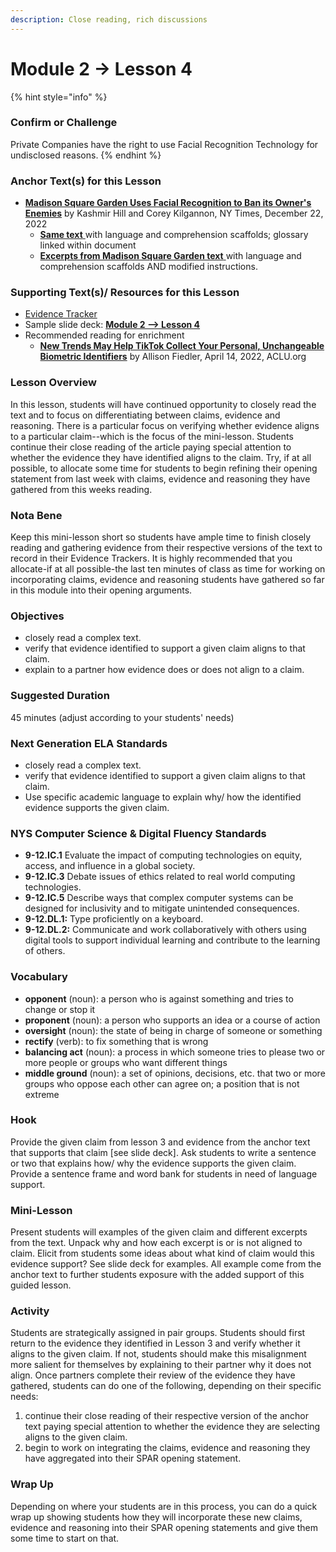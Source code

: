 ```yaml
---
description: Close reading, rich discussions
---
```


# Module 2 -> Lesson 4

{% hint style="info" %}
### Confirm or Challenge

Private Companies have the right to use Facial Recognition Technology for undisclosed reasons.
{% endhint %}

### Anchor Text(s) for this Lesson

* [**Madison Square Garden Uses Facial Recognition to Ban its Owner's Enemies**](http://archive.today/5iArQ) by Kashmir Hill and Corey Kilgannon, NY Times, December 22, 2022
  * [**Same text** ](https://docs.google.com/document/d/1OP4QhHeFwFzaNaOKJakutcpjSk9yftpylz5gQsm1kJI/copy)with language and comprehension scaffolds; glossary linked within document&#x20;
  * &#x20;[**Excerpts from Madison Square Garden text** ](https://docs.google.com/document/d/18NLtp19GcNqCWKbWdbJZwwOftIzP4pOLQSzM-62F\_6o/copy)with language and comprehension scaffolds AND modified instructions.

### Supporting Text(s)/ Resources for this Lesson

* [Evidence Tracker](https://docs.google.com/document/d/1ZjKMdRN5wLv4H5AupRzB7dNdw7rPlAqTXoWc5Q17jn8/copy)
* Sample slide deck: [**Module 2 --> Lesson 4**  ](https://docs.google.com/presentation/d/1qX4UDzkfaA4H-4gDoq9IfLzAko7\_VC4QIv50jX3QbDw/copy)
* Recommended reading for enrichment
  * [**New Trends May Help TikTok Collect Your Personal, Unchangeable Biometric Identifiers**](http://archive.today/b4CPy) by Allison Fiedler, April 14, 2022, ACLU.org

### Lesson Overview

In this lesson, students will have continued opportunity to closely read the text and to focus on differentiating between claims, evidence and reasoning. There is a particular focus on verifying whether evidence aligns to a particular claim--which is the focus of the mini-lesson. Students continue their close reading of the article paying special attention to whether the evidence they have identified aligns to the claim. Try, if at all possible, to allocate some time for students to begin refining their opening statement from last week with claims, evidence and reasoning they have gathered from this weeks reading.&#x20;

### Nota Bene

Keep this mini-lesson short so students have ample time to finish closely reading and gathering evidence from their respective versions of the text to record in their Evidence Trackers. It is highly recommended that you allocate-if at all possible-the last ten minutes of class as time for working on incorporating claims, evidence and reasoning students have gathered so far in this module into their opening arguments.

### Objectives

* closely read a complex text.
* verify that evidence identified to support a given claim aligns to that claim.
* explain to a partner how evidence does or does not align to a claim.

### Suggested Duration

45 minutes (adjust according to your students' needs)

### Next Generation ELA Standards

* closely read a complex text.
* verify that evidence identified to support a given claim aligns to that claim.
* Use specific academic language to explain why/ how the identified evidence supports the given claim.

### NYS Computer Science & Digital Fluency Standards

* **9-12.IC.1** Evaluate the impact of computing technologies on equity, access, and influence in a global society.
* **9-12.IC.3** Debate issues of ethics related to real world computing technologies.
* **9-12.IC.5**  Describe ways that complex computer systems can be designed for inclusivity and to mitigate unintended consequences.
* **9-12.DL.1:** Type proficiently on a keyboard.
* **9-12.DL.2:** Communicate and work collaboratively with others using digital tools to support individual learning and contribute to the learning of others.

### Vocabulary

* **opponent** (noun): a person who is against something and tries to change or stop it
* **proponent** (noun): a person who supports an idea or a course of action
* **oversight** (noun): the state of being in charge of someone or something
* **rectify** (verb): to fix something that is wrong
* **balancing act** (noun): a process in which someone tries to please two or more people or groups who want different things
* **middle ground** (noun): a set of opinions, decisions, etc. that two or more groups who oppose each other can agree on; a position that is not extreme

### Hook

Provide the given claim from lesson 3 and evidence from the anchor text that supports that claim \[see slide deck]. Ask students to write a sentence or two that explains how/ why the evidence supports the given claim. Provide a sentence frame and word bank for students in need of language support.&#x20;

### Mini-Lesson

Present students will examples of the given claim and different excerpts from the text. Unpack why and how each excerpt is or is not aligned to claim. Elicit from students some ideas about what kind of claim would this evidence support? See slide deck for examples. All example come from the anchor text to further students exposure with the added support of this guided lesson.&#x20;

### Activity

Students are strategically assigned in pair groups. Students should first return to the evidence they identified in Lesson 3 and verify whether it aligns to the given claim. If not, students should make this misalignment more salient for themselves by explaining to their partner why it does not align. Once partners complete their review of the evidence they have gathered, students can do one of the following, depending on their specific needs:&#x20;

1. continue their close reading of their respective version of the anchor text paying special attention to whether the evidence they are selecting aligns to the given claim.&#x20;
2. begin to work on integrating the claims, evidence and reasoning they have aggregated into their SPAR opening statement.&#x20;

### Wrap Up

Depending on where your students are in this process, you can do a quick wrap up showing students how they will incorporate these new claims, evidence and reasoning into their SPAR opening statements and give them some time to start on that.
